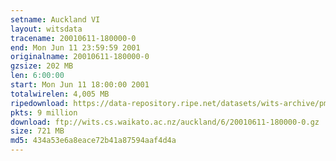 ```yaml
---
setname: Auckland VI
layout: witsdata
tracename: 20010611-180000-0
end: Mon Jun 11 23:59:59 2001
originalname: 20010611-180000-0
gzsize: 202 MB
len: 6:00:00
start: Mon Jun 11 18:00:00 2001
totalwirelen: 4,005 MB
ripedownload: https://data-repository.ripe.net/datasets/wits-archive/pma/long/auck/6//20010611-180000-0.gz
pkts: 9 million
download: ftp://wits.cs.waikato.ac.nz/auckland/6/20010611-180000-0.gz
size: 721 MB
md5: 434a53e6a8eace72b41a87594aaf4d4a
---
```

